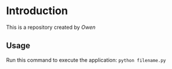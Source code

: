 # Introduction

This is a repository created by *Owen*

## Usage

Run this command to execute the application:
`python filename.py`
